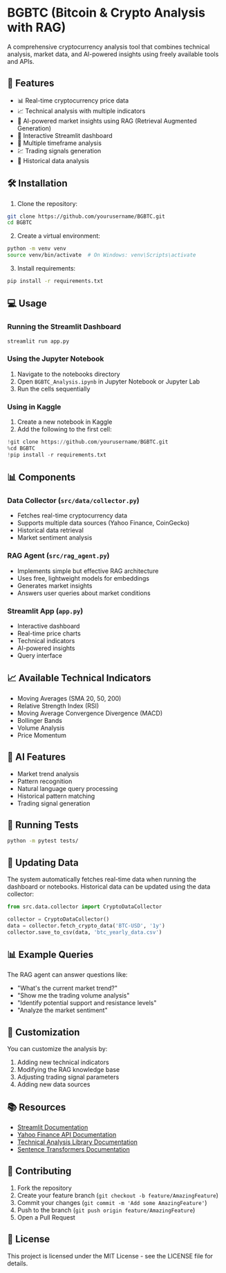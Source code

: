 # BGBTC (Bitcoin & Crypto Analysis with RAG)

A comprehensive cryptocurrency analysis tool that combines technical analysis, market data, and AI-powered insights using freely available tools and APIs.

## 🚀 Features

- 📊 Real-time cryptocurrency price data
- 📈 Technical analysis with multiple indicators
- 🤖 AI-powered market insights using RAG (Retrieval Augmented Generation)
- 📱 Interactive Streamlit dashboard
- 🔄 Multiple timeframe analysis
- 💹 Trading signals generation
- 📑 Historical data analysis

## 🛠️ Installation

1. Clone the repository:
```bash
git clone https://github.com/yourusername/BGBTC.git
cd BGBTC
```

2. Create a virtual environment:
```bash
python -m venv venv
source venv/bin/activate  # On Windows: venv\Scripts\activate
```

3. Install requirements:
```bash
pip install -r requirements.txt
```

## 💻 Usage

### Running the Streamlit Dashboard
```bash
streamlit run app.py
```

### Using the Jupyter Notebook
1. Navigate to the notebooks directory
2. Open `BGBTC_Analysis.ipynb` in Jupyter Notebook or Jupyter Lab
3. Run the cells sequentially

### Using in Kaggle
1. Create a new notebook in Kaggle
2. Add the following to the first cell:
```python
!git clone https://github.com/yourusername/BGBTC.git
%cd BGBTC
!pip install -r requirements.txt
```

## 📊 Components

### Data Collector (`src/data/collector.py`)
- Fetches real-time cryptocurrency data
- Supports multiple data sources (Yahoo Finance, CoinGecko)
- Historical data retrieval
- Market sentiment analysis

### RAG Agent (`src/rag_agent.py`)
- Implements simple but effective RAG architecture
- Uses free, lightweight models for embeddings
- Generates market insights
- Answers user queries about market conditions

### Streamlit App (`app.py`)
- Interactive dashboard
- Real-time price charts
- Technical indicators
- AI-powered insights
- Query interface

## 📈 Available Technical Indicators

- Moving Averages (SMA 20, 50, 200)
- Relative Strength Index (RSI)
- Moving Average Convergence Divergence (MACD)
- Bollinger Bands
- Volume Analysis
- Price Momentum

## 🤖 AI Features

- Market trend analysis
- Pattern recognition
- Natural language query processing
- Historical pattern matching
- Trading signal generation

## 📝 Running Tests

```bash
python -m pytest tests/
```

## 🔄 Updating Data

The system automatically fetches real-time data when running the dashboard or notebooks. Historical data can be updated using the data collector:

```python
from src.data.collector import CryptoDataCollector

collector = CryptoDataCollector()
data = collector.fetch_crypto_data('BTC-USD', '1y')
collector.save_to_csv(data, 'btc_yearly_data.csv')
```

## 📊 Example Queries

The RAG agent can answer questions like:
- "What's the current market trend?"
- "Show me the trading volume analysis"
- "Identify potential support and resistance levels"
- "Analyze the market sentiment"

## 🔧 Customization

You can customize the analysis by:
1. Adding new technical indicators
2. Modifying the RAG knowledge base
3. Adjusting trading signal parameters
4. Adding new data sources

## 📚 Resources

- [Streamlit Documentation](https://docs.streamlit.io/)
- [Yahoo Finance API Documentation](https://python-yahoofinance.readthedocs.io/)
- [Technical Analysis Library Documentation](https://technical-analysis-library-python.readthedocs.io/)
- [Sentence Transformers Documentation](https://www.sbert.net/)

## 🤝 Contributing

1. Fork the repository
2. Create your feature branch (`git checkout -b feature/AmazingFeature`)
3. Commit your changes (`git commit -m 'Add some AmazingFeature'`)
4. Push to the branch (`git push origin feature/AmazingFeature`)
5. Open a Pull Request

## 📄 License

This project is licensed under the MIT License - see the LICENSE file for details.